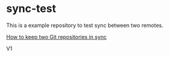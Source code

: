 # sync-test

This is a example repository to test sync between two remotes.

[How to keep two Git repositories in sync](https://www.opentechguides.com/how-to/article/git/177/git-sync-repos.html)

V1
